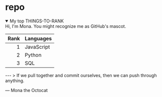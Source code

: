 # repo
<details open>
<summary>My top THINGS-TO-RANK</summary>
Hi, I'm Mona. You might recognize me as GitHub's mascot.

| Rank | Languages |
|-----:|-----------|
|     1| JavaScript|
|     2| Python    |
|     3| SQL       |
</details>
---
> If we pull together and commit ourselves, then we can push through anything.

— Mona the Octocat
